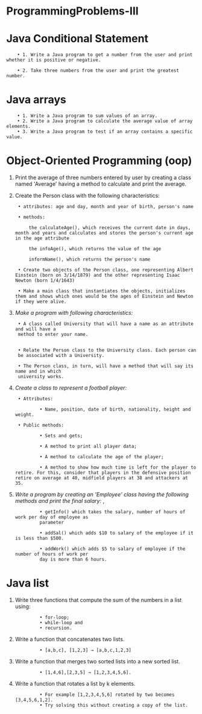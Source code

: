 # ProgrammingProblems-III

# Java Conditional Statement

        • 1. Write a Java program to get a number from the user and print whether it is positive or negative.
        
        • 2. Take three numbers from the user and print the greatest number.

# Java arrays
                
        • 1. Write a Java program to sum values of an array.
        • 2. Write a Java program to calculate the average value of array elements. 
        • 3. Write a Java program to test if an array contains a specific value. 

# Object-Oriented Programming (oop)
1. Print the average of three numbers entered by user by creating a class named 'Average'
having a method to calculate and print the average.
2. Create the Person class with the following characteristics:

        • attributes: age and day, month and year of birth, person's name

        • methods:
        
            the calculateAge(), which receives the current date in days, month and years and calculates and stores the person's current age in the age attribute

            the infoAge(), which returns the value of the age

            informName(), which returns the person's name

        • Create two objects of the Person class, one representing Albert Einstein (born on 3/14/1879) and the other representing Isaac Newton (born 1/4/1643)
        
        • Make a main class that instantiates the objects, initializes them and shows which ones would be the ages of Einstein and Newton if they were alive.

3. *Make a program with following characteristics:*

        • A class called University that will have a name as an attribute and will have a
        method to enter your name.

    
        • Relate the Person class to the University class. Each person can
        be associated with a University.

        • The Person class, in turn, will have a method that will say its name and in which
        university works.

4. *Create a class to represent a football player:* 
        
        • Attributes:
        
                • Name, position, date of birth, nationality, height and weight.

        • Public methods:

                • Sets and gets;

                • A method to print all player data;

                • A method to calculate the age of the player;

                • A method to show how much time is left for the player to retire. For this, consider that players in the defensive position retire on average at 40, midfield players at 38 and attackers at 35.

5. *Write a program by creating an 'Employee' class having the following methods and print the final salary:* ,

                • getInfo() which takes the salary, number of hours of work per day of employee as
                parameter

                • addSal() which adds $10 to salary of the employee if it is less than $500.
                
                • addWork() which adds $5 to salary of employee if the number of hours of work per
                day is more than 6 hours.

# Java list   
1. Write three functions that compute the sum of the numbers in a list using: 

                • for-loop; 
                • while-loop and
                • recursion.
                
2. Write a function that concatenates two lists.

                • [a,b,c], [1,2,3] → [a,b,c,1,2,3]

3. Write a function that merges two sorted lists into a new sorted list. 
        
                • [1,4,6],[2,3,5] → [1,2,3,4,5,6].
4. Write a function that rotates a list by k elements. 

                • For example [1,2,3,4,5,6] rotated by two becomes [3,4,5,6,1,2]. 
                • Try solving this without creating a copy of the list. 